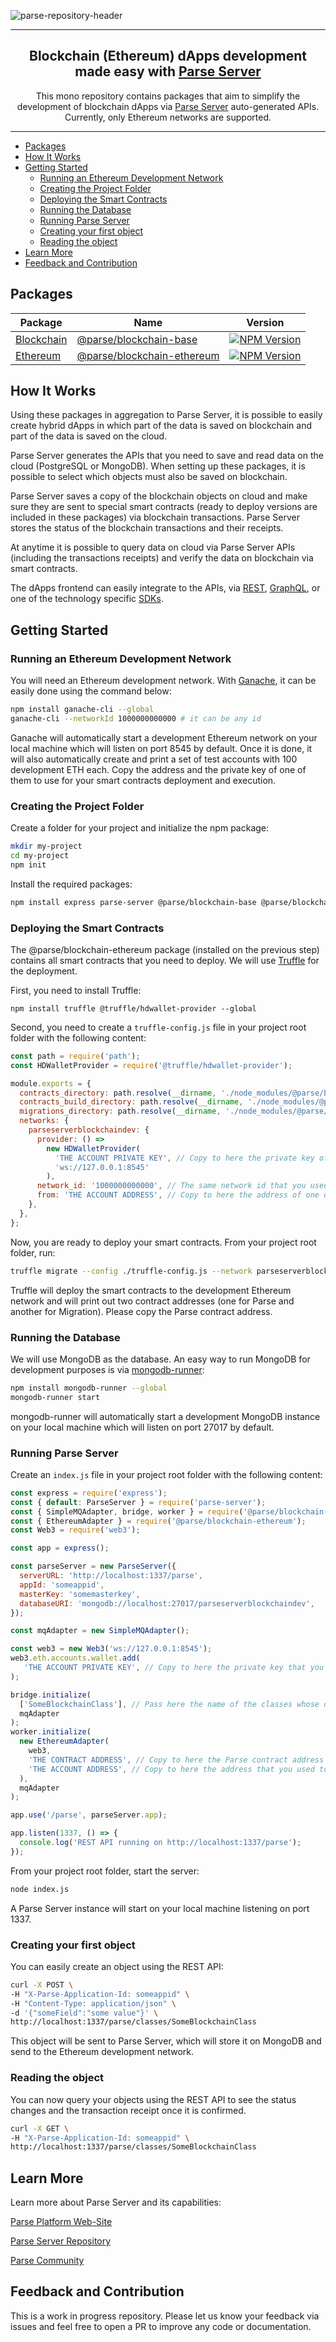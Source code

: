 ![parse-repository-header](https://user-images.githubusercontent.com/5673677/139276658-d6fa5e86-da3e-446e-9daa-f717469d4c7a.png)

---

<h2 align="center">
  Blockchain (Ethereum) dApps development made easy with <a href="https://github.com/parse-community/parse-server">Parse Server</a>
</h2>

<p align="center">
  This mono repository contains packages that aim to simplify the development of blockchain dApps via <a href="https://github.com/parse-community/parse-server">Parse Server</a> auto-generated APIs. Currently, only Ethereum networks are supported.
</p>

---

- [Packages](#packages)
- [How It Works](#how-it-works)
- [Getting Started](#getting-started)
  - [Running an Ethereum Development Network](#running-an-ethereum-development-network)
  - [Creating the Project Folder](#creating-the-project-folder)
  - [Deploying the Smart Contracts](#deploying-the-smart-contracts)
  - [Running the Database](#running-the-database)
  - [Running Parse Server](#running-parse-server)
  - [Creating your first object](#creating-your-first-object)
  - [Reading the object](#reading-the-object)
- [Learn More](#learn-more)
- [Feedback and Contribution](#feedback-and-contribution)

## Packages 

| Package | Name | Version
|--------|-----|------------|
| [Blockchain](https://github.com/parse-community/parse-server-blockchain/tree/master/packages/parse-blockchain-base) | [@parse/blockchain-base](https://www.npmjs.com/package/@parse/blockchain-base) | [![NPM Version](https://badge.fury.io/js/%40parse%2Fblockchain.svg)](https://www.npmjs.com/package/@parse/blockchain-base) |
| [Ethereum](https://github.com/parse-community/parse-server-blockchain/tree/master/packages/parse-blockchain-ethereum) | [@parse/blockchain-ethereum](https://www.npmjs.com/package/@parse/blockchain-ethereum) | [![NPM Version](https://badge.fury.io/js/%40parse%2Fethereum.svg)](https://www.npmjs.com/package/@parse/blockchain-ethereum) |

## How It Works

Using these packages in aggregation to Parse Server, it is possible to easily create hybrid dApps in which part of the data is saved on blockchain and part of the data is saved on the cloud.

Parse Server generates the APIs that you need to save and read data on the cloud (PostgreSQL or MongoDB). When setting up these packages, it is possible to select which objects must also be saved on blockchain.

Parse Server saves a copy of the blockchain objects on cloud and make sure they are sent to special smart contracts (ready to deploy versions are included in these packages) via blockchain transactions. Parse Server stores the status of the blockchain transactions and their receipts.

At anytime it is possible to query data on cloud via Parse Server APIs (including the transactions receipts) and verify the data on blockchain via smart contracts.

The dApps frontend can easily integrate to the APIs, via [REST](https://docs.parseplatform.org/rest/guide/), [GraphQL](https://docs.parseplatform.org/graphql/guide/), or one of the technology specific [SDKs](https://parseplatform.org/#sdks).

## Getting Started

### Running an Ethereum Development Network

You will need an Ethereum development network. With [Ganache](https://github.com/trufflesuite/ganache), it can be easily done using the command below:

```sh
npm install ganache-cli --global
ganache-cli --networkId 1000000000000 # it can be any id
```

Ganache will automatically start a development Ethereum network on your local machine which will listen on port 8545 by default. Once it is done, it will also automatically create and print a set of test accounts with 100 development ETH each. Copy the address and the private key of one of them to use for your smart contracts deployment and execution.

### Creating the Project Folder

Create a folder for your project and initialize the npm package:

```sh
mkdir my-project
cd my-project
npm init
```

Install the required packages:

```sh
npm install express parse-server @parse/blockchain-base @parse/blockchain-ethereum web3 --save
```

### Deploying the Smart Contracts

The @parse/blockchain-ethereum package (installed on the previous step) contains all smart contracts that you need to deploy. We will use [Truffle](https://github.com/trufflesuite/truffle) for the deployment.

First, you need to install Truffle:

```
npm install truffle @truffle/hdwallet-provider --global
```

Second, you need to create a `truffle-config.js` file in your project root folder with the following content:

```js
const path = require('path');
const HDWalletProvider = require('@truffle/hdwallet-provider');

module.exports = {
  contracts_directory: path.resolve(__dirname, './node_modules/@parse/blockchain-ethereum/contracts'),
  contracts_build_directory: path.resolve(__dirname, './node_modules/@parse/blockchain-ethereum/build/contracts'),
  migrations_directory: path.resolve(__dirname, './node_modules/@parse/blockchain-ethereum/migrations'),
  networks: {
    parseserverblockchaindev: {
      provider: () =>
        new HDWalletProvider(
          'THE ACCOUNT PRIVATE KEY', // Copy to here the private key of one of your Ganache auto-generated accounts
          'ws://127.0.0.1:8545'
        ),
      network_id: '1000000000000', // The same network id that you used on Ganache
      from: 'THE ACCOUNT ADDRESS', // Copy to here the address of one of your Ganache auto-generated accounts
    },
  },
};
```

Now, you are ready to deploy your smart contracts. From your project root folder, run:

```sh
truffle migrate --config ./truffle-config.js --network parseserverblockchaindev
```

Truffle will deploy the smart contracts to the development Ethereum network and will print out two contract addresses (one for Parse and another for Migration). Please copy the Parse contract address.

### Running the Database

We will use MongoDB as the database. An easy way to run MongoDB for development purposes is via [mongodb-runner](https://github.com/mongodb-js/runner):

```sh
npm install mongodb-runner --global
mongodb-runner start
```

mongodb-runner will automatically start a development MongoDB instance on your local machine which will listen on port 27017 by default.

### Running Parse Server

Create an `index.js` file in your project root folder with the following content:

```js
const express = require('express');
const { default: ParseServer } = require('parse-server');
const { SimpleMQAdapter, bridge, worker } = require('@parse/blockchain-base');
const { EthereumAdapter } = require('@parse/blockchain-ethereum');
const Web3 = require('web3');

const app = express();

const parseServer = new ParseServer({
  serverURL: 'http://localhost:1337/parse',
  appId: 'someappid',
  masterKey: 'somemasterkey',
  databaseURI: 'mongodb://localhost:27017/parseserverblockchaindev',
});

const mqAdapter = new SimpleMQAdapter();

const web3 = new Web3('ws://127.0.0.1:8545');
web3.eth.accounts.wallet.add(
   'THE ACCOUNT PRIVATE KEY', // Copy to here the private key that you used to deploy the contracts
);

bridge.initialize(
  ['SomeBlockchainClass'], // Pass here the name of the classes whose objects you want to send to blockchain
  mqAdapter
);
worker.initialize(
  new EthereumAdapter(
    web3,
    'THE CONTRACT ADDRESS', // Copy to here the Parse contract address that you copied after deploying it
    'THE ACCOUNT ADDRESS', // Copy to here the address that you used to deploy the contracts
  ),
  mqAdapter
);

app.use('/parse', parseServer.app);

app.listen(1337, () => {
  console.log('REST API running on http://localhost:1337/parse');
});
```

From your project root folder, start the server:

```sh
node index.js
```

A Parse Server instance will start on your local machine listening on port 1337.

### Creating your first object

You can easily create an object using the REST API:

```sh
curl -X POST \
-H "X-Parse-Application-Id: someappid" \
-H "Content-Type: application/json" \
-d '{"someField":"some value"}' \
http://localhost:1337/parse/classes/SomeBlockchainClass
```

This object will be sent to Parse Server, which will store it on MongoDB and send to the Ethereum development network.

### Reading the object

You can now query your objects using the REST API to see the status changes and the transaction receipt once it is confirmed.

```sh
curl -X GET \
-H "X-Parse-Application-Id: someappid" \
http://localhost:1337/parse/classes/SomeBlockchainClass
```

## Learn More

Learn more about Parse Server and its capabilities:

[Parse Platform Web-Site](https://parseplatform.org/)

[Parse Server Repository](https://github.com/parse-community/parse-server)

[Parse Community](https://community.parseplatform.org/)

## Feedback and Contribution

This is a work in progress repository. Please let us know your feedback via issues and feel free to open a PR to improve any code or documentation.
